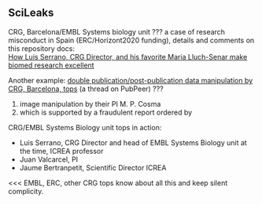 ## SciLeaks

CRG, Barcelona/EMBL Systems biology unit ??? a case of research misconduct in Spain (ERC/Horizont2020 funding),
details and comments on this repository docs:\
[How Luis Serrano, CRG Director, and his favorite Maria Lluch-Senar make biomed research excellent](http://jwapatoo.blogspot.com)

Another example: [double publication/post-publication data manipulation by CRG, Barcelona, tops](https://pubpeer.com/publications/9A95DC80EA54D591EE073D5BE1A047)
(a thread on PubPeer) ???

1. image manipulation by their PI M. P. Cosma
2. which is supported by a fraudulent report ordered by

CRG/EMBL Systems Biology unit tops in action:

+ Luis Serrano, CRG Director and head of EMBL Systems Biology unit at the time, ICREA professor
+ Juan Valcarcel, PI
+ Jaume Bertranpetit, Scientific Director ICREA

\<\<\< EMBL, ERC, other CRG tops know about all this and keep silent complicity.

